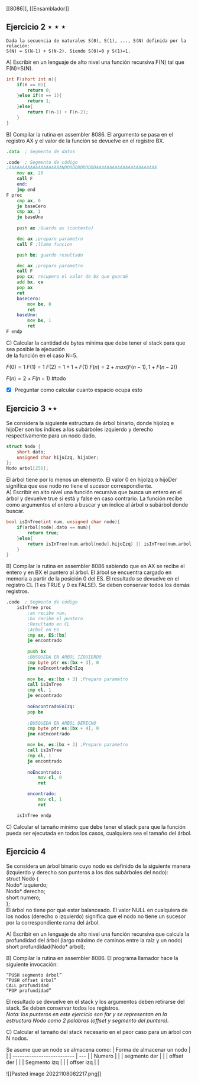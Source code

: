 [[8086]], [[Ensamblador]]


## Ejercicio 2 $\star \star \star$ 

```ad-info
Dada la secuencia de naturales S(0), S(1), ..., S(N) definida por la relación:  
S(N) = S(N-1) + S(N-2). Siendo S(0)=0 y S(1)=1.  
```

A) Escribir en un lenguaje de alto nivel una función recursiva F(N) tal que F(N)=S(N). 

```c
int F(short int n){
	if(n == 0){
		return 0;
	}else if(n == 1){
		return 1;
	}else{
		return F(n-1) + F(n-2);
	}
}
```

B) Compilar la rutina en assembler 8086. El argumento se pasa en el registro AX y el valor de la  función se devuelve en el registro BX. 

```asm
.data  ; Segmento de datos

.code  ; Segmento de código
;AAAAAAAAAAAAAAAAAAAANDDDDDDDDDDDDAAAAAAAAAAAAAAAAAAAAAAA
	mov ax, 20
	call F
	end:
	jmp end
F proc
	cmp ax, 0
	je baseCero
	cmp ax, 1
	je baseUno
	
	push ax ;Guardo ax (contexto)

	dec ax ;preparo parametro
	call F ;llamo funcion

	push bx; guardo resultado

	dec ax ;preparo parametro
	call F
	pop cx; recupero el valor de bx que guardé
	add bx, cx
	pop ax
	ret
	baseCero:
		mov bx, 0
		ret
	baseUno:
		mov bx, 1
		ret
F endp

```



C) Calcular la cantidad de bytes mínima que debe tener el stack para que sea posible la ejecución  
de la función en el caso N=5.

$F(0) = 1$
$F(1) = 1$
$F(2) = 1+1+F(1)$
$F(n) = 2+ max(F(n-1), 1+F(n-2))$

$F(n) = 2 + F(n-1)$
#todo 
- [x] Preguntar como calcular cuanto espacio ocupa esto

## Ejercicio 3 $\star \star$  
Se considera la siguiente estructura de árbol binario, donde hijoIzq e hijoDer son los índices a los subárboles izquierdo y derecho respectivamente para un nodo dado.  
```c
struct Nodo {  
	short dato;  
	unsigned char hijoIzq, hijoDer;  
};  
Nodo arbol[256];  
```

El árbol tiene por lo menos un elemento. El valor 0 en hijoIzq o hijoDer significa que ese nodo no  tiene el sucesor correspondiente.  
A) Escribir en alto nivel una función recursiva que busca un entero en el árbol y devuelve true si  está y false en caso contrario. La función recibe como argumentos el entero a buscar y un índice  al árbol o subárbol donde buscar.

```c
bool isInTree(int num, unsigned char node){
	if(arbol[node].dato == num){
		return true;
	}else{
		return isInTree(num,arbol[node].hijoIzq) || isInTree(num,arbol[node].hijoDer)
	}
} 
```

B) Compilar la rutina en assembler 8086 sabiendo que en AX se recibe el entero y en BX el puntero  al árbol. El árbol se encuentra cargado en memoria a partir de la posición 0 del ES. El resultado  se devuelve en el registro CL (1 es TRUE y 0 es FALSE). Se deben conservar todos los demás registros.

```asm
.code  ; Segmento de código
	isInTree proc
		;ax recibe num,
		;bx recibe el puntero
		;Resultado en CL
		;Arbol en ES
		cmp ax, ES:[bx]
		je encontrado
		
		push bx
		;BUSQUEDA EN ARBOL IZQUIERDO
		cmp byte ptr es:[bx + 3], 0
		jne noEncontradoEnIzq
			
		mov bx, es:[bx + 3] ;Preparo parametro
		call isInTree
		cmp cl, 1
		je encontrado
		
		noEncontradoEnIzq:
		pop bx
		
		;BUSQUEDA EN ARBOL DERECHO
		cmp byte ptr es:[bx + 4], 0
		jne noEncontrado

		mov bx, es:[bx + 3] ;Preparo parametro
		call isInTree
		cmp cl, 1
		je encontrado
		
		noEncontrado:
			mov cl, 0
			ret

		encontrado:
			mov cl, 1
			ret

	isInTree endp
```


C) Calcular el tamaño mínimo que debe tener el stack para que la función pueda ser ejecutada en  todos los casos, cualquiera sea el tamaño del árbol.

## Ejercicio 4

Se considera un árbol binario cuyo nodo es definido de la siguiente manera (izquierdo y derecho son punteros a los dos subárboles del nodo):  
struct Nodo {  
Nodo* izquierdo;  
Nodo* derecho;  
short numero;  
};  
El árbol no tiene por qué estar balanceado. El valor NULL en cualquiera de los nodos (derecho o  izquierdo) significa que el nodo no tiene un sucesor por la correspondiente rama del árbol.  

A) Escribir en un lenguaje de alto nivel una función recursiva que calcula la profundidad del árbol  (largo máximo de caminos entre la raíz y un nodo)  
short profundidad(Nodo* arbol);  

B) Compilar la rutina en assembler 8086. El programa llamador hace la siguiente invocación:  
```
“PUSH segmento árbol”  
“PUSH offset árbol”  
CALL profundidad  
“POP profundidad”
```  

El resultado se devuelve en el stack y los argumentos deben retirarse del stack. Se deben  conservar todos los registros.  
*Nota: los punteros en este ejercicio son far y se representan en la estructura Nodo como 2  palabras (offset y segmento del puntero).*  

C) Calcular el tamaño del stack necesario en el peor caso para un árbol con N nodos.

Se asume que un node se almacena como:
| Forma de almacenar un nodo |     |
| -------------------------- | --- |
| Numero                     |     |
| segmento der               |     |
| offset der                 |     |
| Segmento izq               |     |
| offser izq                 |     |

![[Pasted image 20221108082217.png]]





